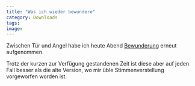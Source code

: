 ```yaml
---
title: "Was ich wieder bewundere"
category: Downloads
tags: 
image: 
---
```


Zwischen Tür und Angel habe ich heute Abend [Bewunderung](http://www.misantropolis.de/mp3/Bewunderung.mp3) erneut aufgenommen.

Trotz der kurzen zur Verfügung gestandenen Zeit ist diese aber auf jeden Fall besser als die alte Version, wo mir üble Stimmenverstellung vorgeworfen worden ist.

